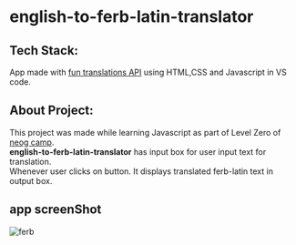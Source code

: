 # english-to-ferb-latin-translator
## Tech Stack:
App made with [fun translations API](https://funtranslations.com) using HTML,CSS and Javascript in VS code.
## About Project:
This project was made while learning Javascript as part of Level Zero of [neog camp](https://neog.camp/guide/home).
<br>
**english-to-ferb-latin-translator** has input box for user input text for translation.
<br>Whenever user clicks on button. It displays translated ferb-latin text in output box.

## app screenShot
![ferb](https://user-images.githubusercontent.com/88897390/211184192-805fab77-65fa-4333-a91e-b8f0bb11c322.jpg)

